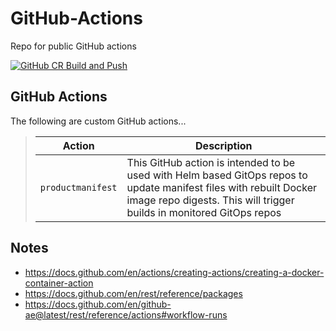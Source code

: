 # GitHub-Actions
Repo for public GitHub actions

[![GitHub CR Build and Push](https://github.com/tpayne/github-actions/actions/workflows/docker-image.yml/badge.svg)](https://github.com/tpayne/github-actions/actions/workflows/docker-image.yml)

GitHub Actions
--------------
The following are custom GitHub actions...

>| Action | Description |
>| -------- | ----------- |
>| `productmanifest` | This GitHub action is intended to be used with Helm based GitOps repos to update manifest files with rebuilt Docker image repo digests. This will trigger builds in monitored GitOps repos |

Notes
-----
- https://docs.github.com/en/actions/creating-actions/creating-a-docker-container-action
- https://docs.github.com/en/rest/reference/packages
- https://docs.github.com/en/github-ae@latest/rest/reference/actions#workflow-runs
